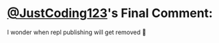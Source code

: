 # [@JustCoding123](https://replit.com/@JustCoding123)'s Final Comment:

I wonder when repl publishing will get removed 🤔